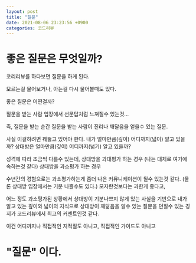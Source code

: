 ```yaml
---
layout: post
title: "질문"
date: 2021-08-06 23:23:56 +0900
categories: 코드리뷰
---
```


# 좋은 질문은 무엇일까?

코리리뷰를 하다보면 질문을 하게 된다.

모르는걸 물어보거나,
아는걸 다시 물어볼때도 있다.

좋은 질문은 어떤걸까?

질문을 받는 사람 입장에서
선문답처럼 느껴질수 있는것...

즉, 질문을 받는 순간
질문을 받는 사람이 진리나 깨달음을 얻을수 있는 질문.

사실 이걸하려면 꿰뚫고 있어야 한다.
내가 얼마만큼(깊이) 어디까지(넓이) 알고 있을까?
상대방은 얼마만큼(깊이) 어디까지(넒기) 알고 있을까?

성격에 따라 조금씩 다를수 있는데,
상대방을 과대평가 하는 경우 (나는 대체로 여기에 속하는것 같다)
상대방을 과소평가 하는 경우

수년간의 경험으로는 과소평가하는게 좀더 나은 커뮤니케이션이 될수 있는것 같다.
(물론 상대방 입장에서는 기분 나쁠수도 있다.)
모자란것보다는 과한게 좋다고,

어느 정도 과소평가된 상황에서 상대방이 기분나쁘지 않게
있는 사실을 기반으로 내가 알고 있는 깊이와 넓이의 지식으로
상대방이 깨닮음을 알수 있는 질문을 던질수 있는 경지가
코드리뷰에서 최고의 커멘트인것 같다.

이건 어디까지나 직접적인 지적질도 아니고,
직접적인 가이드도 아니고

# "질문" 이다.
